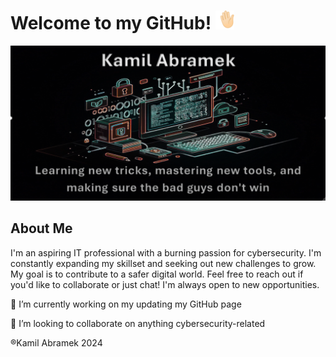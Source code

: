 # Welcome to my GitHub! <img src="https://github.com/abramekamil/abramekamil/blob/main/Pictures/waving-hand.gif" width="30"/>


<img src="https://github.com/abramekamil/abramekamil/blob/main/Pictures/banner.png" width="800"/>

## About Me

I'm an aspiring IT professional with a burning passion for cybersecurity. I'm constantly expanding my skillset and seeking out new challenges to grow. My goal is to contribute to a safer digital world.
Feel free to reach out if you'd like to collaborate or just chat! I'm always open to new opportunities. 


🔭 I’m currently working on my updating my GitHub page

👯 I’m looking to collaborate on anything cybersecurity-related


®Kamil Abramek 2024
